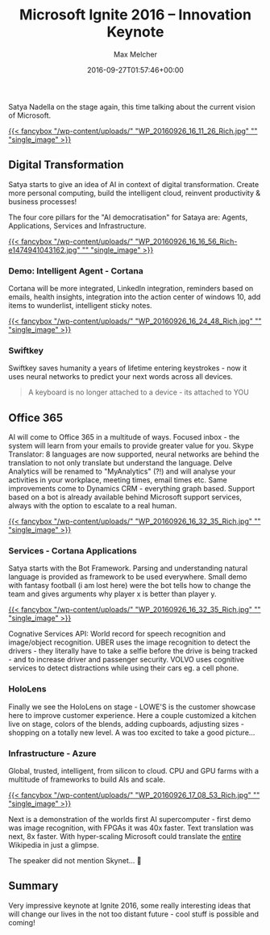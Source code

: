 ﻿---
title: Microsoft Ignite 2016 – Innovation Keynote
author: Max Melcher
aliases:
   - "/post/2016-09-27-microsoft-ignite-2016-innovation-keynote/"
2016: "09"
type: post
date: 2016-09-27T01:57:46+00:00
url: /2016/09/microsoft-ignite-2016-innovation-keynote/
yourls_fetching:
  - "1"
categories:
  - Ignite 2016
  - Uncategorized

---
Satya Nadella on the stage again, this time talking about the current vision of Microsoft.

[{{< fancybox "/wp-content/uploads/" "WP_20160926_16_11_26_Rich.jpg" "" "single_image" >}}][1]

## Digital Transformation

Satya starts to give an idea of AI in context of digital transformation. Create more personal computing, build the intelligent cloud, reinvent productivity & business processes!

The four core pillars for the "AI democratisation" for Sataya are: Agents, Applications, Services and Infrastructure.

[{{< fancybox "/wp-content/uploads/" "WP_20160926_16_16_56_Rich-e1474941043162.jpg" "" "single_image" >}}][2]

### Demo: Intelligent Agent - Cortana

Cortana will be more integrated, LinkedIn integration, reminders based on emails, health insights, integration into the action center of windows 10, add items to wunderlist, intelligent sticky notes.

[{{< fancybox "/wp-content/uploads/" "WP_20160926_16_24_48_Rich.jpg" "" "single_image" >}}][3]

### Swiftkey

Swiftkey saves humanity a years of lifetime entering keystrokes - now it uses neural networks to predict your next words across all devices.

> A keyboard is no longer attached to a device - its attached to YOU

## Office 365

AI will come to Office 365 in a multitude of ways. Focused inbox - the system will learn from your emails to provide greater value for you. Skype Translator: 8 languages are now supported, neural networks are behind the translation to not only translate but understand the language. Delve Analytics will be renamed to "MyAnalytics" (?!) and will analyse your activities in your workplace, meeting times, email times etc. Same improvements come to Dynamics CRM - everything graph based. Support based on a bot is already available behind Microsoft support services, always with the option to escalate to a real human.

[{{< fancybox "/wp-content/uploads/" "WP_20160926_16_32_35_Rich.jpg" "" "single_image" >}}][4]

### Services - Cortana Applications

Satya starts with the Bot Framework. Parsing and understanding natural language is provided as framework to be used everywhere. Small demo with fantasy football (i am lost here) were the bot tells how to change the team and gives arguments why player x is better than player y.

[{{< fancybox "/wp-content/uploads/" "WP_20160926_16_32_35_Rich.jpg" "" "single_image" >}}][4]

Cognative Services API: World record for speech recognition and image/object recognition. UBER uses the image recognition to detect the drivers - they literally have to take a selfie before the drive is being tracked - and to increase driver and passenger security. VOLVO uses cognitive services to detect distractions while using their cars eg. a cell phone.

### HoloLens

Finally we see the HoloLens on stage - LOWE'S is the customer showcase here to improve customer experience. Here a couple customized a kitchen live on stage, colors of the blends, adding cupboards, adjusting sizes - shopping on a totally new level. A was too excited to take a good picture&#8230;

### Infrastructure - Azure

Global, trusted, intelligent, from silicon to cloud. CPU and GPU farms with a multitude of frameworks to build AIs and scale.

[{{< fancybox "/wp-content/uploads/" "WP_20160926_17_08_53_Rich.jpg" "" "single_image" >}}][5]

Next is a demonstration of the worlds first AI supercomputer - first demo was image recognition, with FPGAs it was 40x faster. Text translation was next, 8x faster. With hyper-scaling Microsoft could translate the <span style="text-decoration: underline;">entire</span> Wikipedia in just a glimpse.

The speaker did not mention Skynet&#8230; 🙂

## Summary

Very impressive keynote at Ignite 2016, some really interesting ideas that will change our lives in the not too distant future - cool stuff is possible and coming!

 [1]: https://melcher.it/wp-content/uploads/WP_20160926_16_11_26_Rich.jpg
 [2]: https://melcher.it/wp-content/uploads/WP_20160926_16_16_56_Rich-e1474941043162.jpg
 [3]: https://melcher.it/wp-content/uploads/WP_20160926_16_24_48_Rich.jpg
 [4]: https://melcher.it/wp-content/uploads/WP_20160926_16_32_35_Rich.jpg
 [5]: https://melcher.it/wp-content/uploads/WP_20160926_17_08_53_Rich.jpg
